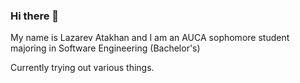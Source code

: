 ### Hi there 👋
My name is Lazarev Atakhan and I am an AUCA sophomore student majoring in Software Engineering (Bachelor's)

Currently trying out various things.
<!--
**lazarev-a-auca-2022/lazarev-a-auca-2022** is a ✨ _special_ ✨ repository because its `README.md` (this file) appears on your GitHub profile.

Here are some ideas to get you started:

- 🔭 I’m currently working on ...
- 🌱 I’m currently learning ...
- 👯 I’m looking to collaborate on ...
- 🤔 I’m looking for help with ...
- 💬 Ask me about ...
- 📫 How to reach me: ...
- 😄 Pronouns: ...
- ⚡ Fun fact: ...
-->
